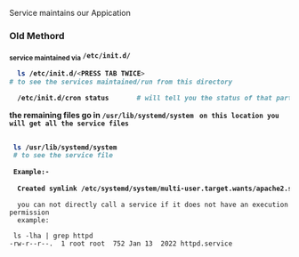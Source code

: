 Service maintains our Appication
### Old Methord
<B><sub>service maintained via</sub> **`/etc/init.d/`**
  
```bash 
  ls /etc/init.d/<PRESS TAB TWICE> 
# to see the services maintained/run from this directory  
```
  
```bash
  /etc/init.d/cron status       # will tell you the status of that particular service or appication
  ```
  
  the remaining files go in `/usr/lib/systemd/system`   `` on this location you will get all the service files``
  
```bash
  
 ls /usr/lib/systemd/system
 # to see the service file
  
 Example:-
  
  Created symlink /etc/systemd/system/multi-user.target.wants/apache2.service → /lib/systemd/system/apache2.service.
 ```
  </B>
  
```
  you can not directly call a service if it does not have an execution permission
  example:
  
 ls -lha | grep httpd
-rw-r--r--.  1 root root  752 Jan 13  2022 httpd.service
  ```
